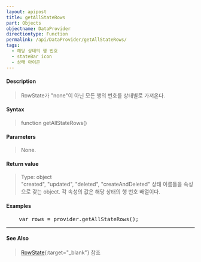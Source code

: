 ```yaml
---
layout: apipost
title: getAllStateRows
part: Objects
objectname: DataProvider
directiontype: Function
permalink: /api/DataProvider/getAllStateRows/
tags:
  - 해당 상태의 행 번호
  - stateBar icon
  - 상태 아이콘
---
```



#### Description

> RowState가 "none"이 아닌 모든 행의 번호를 상태별로 가져온다.

#### Syntax

> function getAllStateRows()

#### Parameters

> None.

#### Return value

> Type: object  
> "created", "updated", "deleted", "createAndDeleted" 상태 이름들을 속성으로 갖는 object. 각 속성의 값은 해당 상태의 행 번호 배열이다. 


#### Examples 

<pre class="prettyprint">
    var rows = provider.getAllStateRows();
</pre>

---

#### See Also

> [RowState](http://demo.realgrid.com/Demo/RowState){:target="_blank"} 참조 
